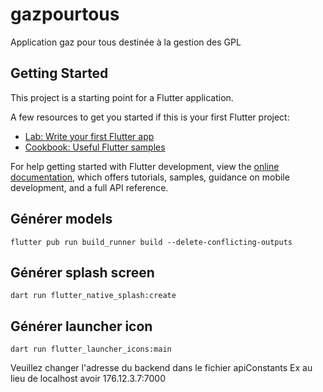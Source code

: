 # gazpourtous

Application gaz pour tous destinée à la gestion des GPL

## Getting Started

This project is a starting point for a Flutter application.

A few resources to get you started if this is your first Flutter project:

- [Lab: Write your first Flutter app](https://docs.flutter.dev/get-started/codelab)
- [Cookbook: Useful Flutter samples](https://docs.flutter.dev/cookbook)

For help getting started with Flutter development, view the
[online documentation](https://docs.flutter.dev/), which offers tutorials,
samples, guidance on mobile development, and a full API reference.

## Générer models

```
flutter pub run build_runner build --delete-conflicting-outputs
```

## Générer splash screen

```
dart run flutter_native_splash:create
```

## Générer launcher icon

```
dart run flutter_launcher_icons:main
```

Veuillez changer l'adresse du backend dans le fichier apiConstants
Ex au lieu de localhost avoir 176.12.3.7:7000